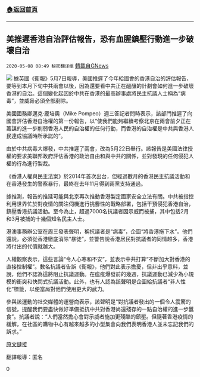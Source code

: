 ###  [:house:返回首頁](https://github.com/ourhimalayas/txt)
---

## 美推遲香港自治評估報告，恐有血腥鎮壓行動進一步破壞自治
`2020-05-08 08:49 秘密翻译组` [轉載自GNews](https://gnews.org/zh-hant/197355/)

![](https://s3.amazonaws.com/gnews-media-offload/wp-content/uploads/2020/05/08075859/Picture-1-80.png)
據英國《衛報》5月7日報導，美國推遲了今年給國會的香港自治的評估報告，要等到本月下旬中共兩會以後，因為還要看中共正在醞釀的計劃會如何進一步破壞香港的自治。這個變化起因於中共在香港的最高辦事處將民主抗議人士稱為“病毒”，並威脅必須全部剷除。

美國國務卿邁克·龐培奧（Mike Pompeo）週三答記者問時表示，該部門推遲了向國會評估香港自治權的第一份報告，以“使我們能夠繼續考察北京在兩會前夕正在籌謀的進一步削弱香港人民的自治權的任何行動，而香港的自治權是中共與香港人民達成協議時所承諾的”。

由於中共病毒大爆發，中共推遲了兩會，改為5月22日舉行。該報告是美國法律授權的要求美聯邦政府評估香港的政治自由和與中共的關係，並對發現的任何侵犯人權的行為進行製裁。

《香港人權與民主法案》於2014年首次出台，但經過數月的香港民主抗議活動和在香港發生的警察暴行，最終在去年11月得到兩黨支持通過。

據推測，報告的推延可能與北京再次推動香港製定國家安全立法有關。中共被指控利用世界忙於對疫情的關注伺機進行挑釁性的戰略部署，包括干預侵犯香港自治，鎮壓香港抗議活動。至今為止，超過7000名抗議者因示威而被捕，其中包括2月和3月被捕的十幾個知名民主人士。

港澳事務辦公室在周三發表聲明，稱抗議者是“病毒”，企圖“將香港拖下水”。他們還說，必須從香港徹底消除“暴徒”，並警告說香港居民對抗議者的同情越多，香港將付出的代價就越大。

人權觀察表示，這些言論“令人心寒和不安”，並表示中共打算“不斷加大對香港的直接控制權”。數名抗議者告訴《衛報》，他們對此表示擔憂，但非出乎意料，並說，他們不認為這將阻止抗議運動。在瘟疫爆發前的幾週，抗議運動已減少為小規模的衝突和快閃式抗議活動。此外，也有人認為該聲明是企圖給抗議者“非人性化”標籤，以便當局對他們使用更大的武力。

參與該運動的社交媒體的運營商表示，該聲明是“對抗議者發出的一個令人震驚的信號，提醒我們要盡快做好準備抵抗中共對香港尚還殘存的一點自治權的進一步蠶食”。抗議者說：“人們當然擔心會對示威者施加更殘酷的鎮壓。但隨著香港疫情的緩解，在社區的購物中心有越來越多的小型集會向我們表明香港人並未忘記我們的訴求。”

[原文鏈接](https://www.theguardian.com/world/2020/may/07/us-to-delay-hong-kong-report-to-see-if-china-further-undermines-autonomy)

翻譯報導：匿名

0
